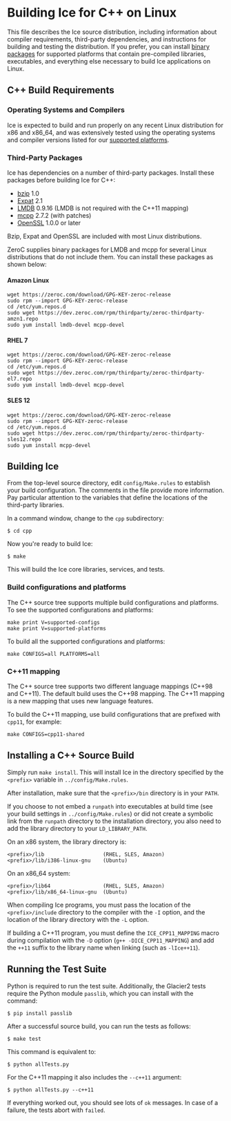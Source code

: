 # Building Ice for C++ on Linux

This file describes the Ice source distribution, including information about
compiler requirements, third-party dependencies, and instructions for building
and testing the distribution. If you prefer, you can install [binary
packages][1] for supported platforms that contain pre-compiled libraries,
executables, and everything else necessary to build Ice applications on Linux.

## C++ Build Requirements

### Operating Systems and Compilers

Ice is expected to build and run properly on any recent Linux distribution for
x86 and x86_64, and was extensively tested using the operating systems and
compiler versions listed for our [supported platforms][2].

### Third-Party Packages

Ice has dependencies on a number of third-party packages. Install these packages
before building Ice for C++:

 - [bzip][3] 1.0
 - [Expat][4] 2.1
 - [LMDB][5] 0.9.16 (LMDB is not required with the C++11 mapping)
 - [mcpp][6] 2.7.2 (with patches)
 - [OpenSSL][7] 1.0.0 or later

Bzip, Expat and OpenSSL are included with most Linux distributions.

ZeroC supplies binary packages for LMDB and mcpp for several Linux distributions
that do not include them. You can install these packages as shown below:

#### Amazon Linux
    wget https://zeroc.com/download/GPG-KEY-zeroc-release
    sudo rpm --import GPG-KEY-zeroc-release
    cd /etc/yum.repos.d
    sudo wget https://dev.zeroc.com/rpm/thirdparty/zeroc-thirdparty-amzn1.repo
    sudo yum install lmdb-devel mcpp-devel

#### RHEL 7
    wget https://zeroc.com/download/GPG-KEY-zeroc-release
    sudo rpm --import GPG-KEY-zeroc-release
    cd /etc/yum.repos.d
    sudo wget https://dev.zeroc.com/rpm/thirdparty/zeroc-thirdparty-el7.repo
    sudo yum install lmdb-devel mcpp-devel

#### SLES 12
    wget https://zeroc.com/download/GPG-KEY-zeroc-release
    sudo rpm --import GPG-KEY-zeroc-release
    cd /etc/yum.repos.d
    sudo wget https://dev.zeroc.com/rpm/thirdparty/zeroc-thirdparty-sles12.repo
    sudo yum install mcpp-devel

## Building Ice

From the top-level source directory, edit `config/Make.rules` to establish your
build configuration. The comments in the file provide more information. Pay
particular attention to the variables that define the locations of the third-party
libraries.

In a command window, change to the `cpp` subdirectory:

    $ cd cpp

Now you're ready to build Ice:

    $ make

This will build the Ice core libraries, services, and tests.

### Build configurations and platforms

The C++ source tree supports multiple build configurations and platforms. To
see the supported configurations and platforms:

    make print V=supported-configs
    make print V=supported-platforms

To build all the supported configurations and platforms:

    make CONFIGS=all PLATFORMS=all

### C++11 mapping

The C++ source tree supports two different language mappings (C++98 and C++11).
The default build uses the C++98 mapping. The C++11 mapping is a new mapping
that uses new language features.

To build the C++11 mapping, use build configurations that are prefixed with
`cpp11`, for example:

    make CONFIGS=cpp11-shared

## Installing a C++ Source Build

Simply run `make install`. This will install Ice in the directory specified by
the `<prefix>` variable in `../config/Make.rules`.

After installation, make sure that the `<prefix>/bin` directory is in your `PATH`.

If you choose to not embed a `runpath` into executables at build time (see your
build settings in `../config/Make.rules`) or did not create a symbolic link from
the `runpath` directory to the installation directory, you also need to add the
library directory to your `LD_LIBRARY_PATH`.

On an x86 system, the library directory is:

    <prefix>/lib                   (RHEL, SLES, Amazon)
    <prefix>/lib/i386-linux-gnu    (Ubuntu)

On an x86_64 system:

    <prefix>/lib64                 (RHEL, SLES, Amazon)
    <prefix>/lib/x86_64-linux-gnu  (Ubuntu)

When compiling Ice programs, you must pass the location of the `<prefix>/include`
directory to the compiler with the `-I` option, and the location of the library
directory with the `-L` option.

If building a C++11 program, you must define the `ICE_CPP11_MAPPING` macro during
compilation with the `-D` option (`g++ -DICE_CPP11_MAPPING`) and add
the `++11` suffix to the library name when linking (such as `-lIce++11`).

## Running the Test Suite

Python is required to run the test suite. Additionally, the Glacier2 tests
require the Python module `passlib`, which you can install with the command:

    $ pip install passlib

After a successful source build, you can run the tests as follows:

    $ make test

This command is equivalent to:

    $ python allTests.py

For the C++11 mapping it also includes the `--c++11` argument:

    $ python allTests.py --c++11

If everything worked out, you should see lots of `ok` messages. In case of a
failure, the tests abort with `failed`.

[1]: https://doc.zeroc.com/display/Ice37/Using+the+Linux+Binary+Distributions
[2]: https://doc.zeroc.com/display/Ice37/Supported+Platforms+for+Ice+3.7.0
[3]: http://bzip.org
[4]: http://expat.sourceforge.net
[5]: http://symas.com/mdb/
[6]: https://github.com/zeroc-ice/mcpp
[7]: http://openssl.org
